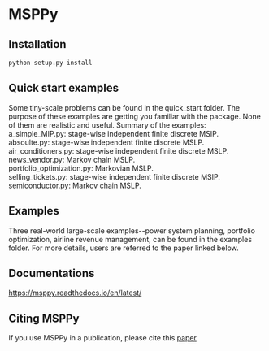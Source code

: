 # MSPPy
## Installation
```bash
python setup.py install
```
## Quick start examples
Some tiny-scale problems can be found in the quick_start folder. The purpose of these examples are getting you familiar with the package. None of them are realistic and useful. Summary of the examples:    
  a_simple_MIP.py: stage-wise independent finite discrete MSIP.    
  absoulte.py: stage-wise independent finite discrete MSLP.    
  air_conditioners.py: stage-wise independent finite discrete MSLP.    
  news_vendor.py: Markov chain MSLP.    
  portfolio_optimization.py: Markovian MSLP.    
  selling_tickets.py: stage-wise independent finite discrete MSIP.    
  semiconductor.py: Markov chain MSLP.    
## Examples
Three real-world large-scale examples--power system planning, portfolio optimization, airline revenue management, can be found in the examples folder. For more details, users are referred to the paper linked below.
## Documentations
https://msppy.readthedocs.io/en/latest/
## Citing MSPPy
If you use MSPPy in a publication, please cite this [paper](http://www.optimization-online.org/DB_HTML/2019/05/7199.html)
